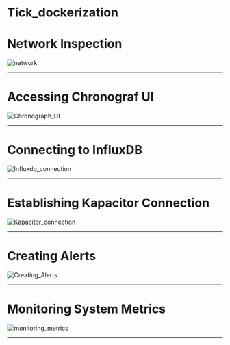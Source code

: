 # Tick_dockerization
<h1>Network Inspection</h1>

![network](https://user-images.githubusercontent.com/89623174/144608944-051372e8-a8d8-4cc4-8926-c46485244400.png)

--------------------------------------------------------------------------------------------------------------------------
<h1>Accessing Chronograf UI</h1>

![Chronograph_UI](https://user-images.githubusercontent.com/89623174/144608954-e6d950be-6579-45d8-ba27-4197835a98bd.png)

--------------------------------------------------------------------------------------------------------------------------
<h1>Connecting to InfluxDB</h1>

![Influxdb_connection](https://user-images.githubusercontent.com/89623174/144609293-3ffa0fdc-400f-42ba-80ef-278224de42ec.png)


--------------------------------------------------------------------------------------------------------------------------
<h1>Establishing Kapacitor Connection</h1>

![Kapacitor_connection](https://user-images.githubusercontent.com/89623174/144609951-9f9607ce-d7d8-4d76-bf61-69fc70da99e0.png)



--------------------------------------------------------------------------------------------------------------------------
  
<h1>Creating Alerts</h1>

![Creating_Alerts](https://user-images.githubusercontent.com/89623174/144609324-78f4f738-8080-4f1b-aa4b-c233a704b334.png)

-------------------------------------------------------------------------------------------------------
  
<h1>Monitoring System Metrics</h1>

![monitoring_metrics](https://user-images.githubusercontent.com/89623174/144609138-ae35f483-30e4-4413-890a-2053b270a4d4.png)

--------------------------------------------------------------------------------------------------------------------------
